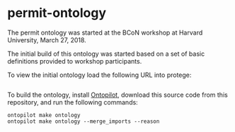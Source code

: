 # permit-ontology

The permit ontology was started at the BCoN workshop at Harvard University, March 27, 2018.

The initial build of this ontology was started based on a set of basic definitions provided to workshop participants.

To view the initial ontology load the following URL into protege:

```
```

To build the ontology, install [Ontopilot](https://github.com/stuckyb/ontopilot/), download this source code from this repository,  and run the following commands:

```
ontopilot make ontology
ontopilot make ontology --merge_imports --reason
```
